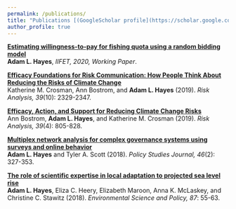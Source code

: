 ```yaml
---
permalink: /publications/
title: "Publications [(GoogleScholar profile](https://scholar.google.com/citations?user=X7RSdYUAAAAJ&hl=en)"
author_profile: true
---
```

<b>[Estimating willingness-to-pay for fishing quota using a random bidding model](https://doi.org/10.1111/risa.13334) </b> <br>
**Adam L. Hayes**, *IIFET, 2020, Working Paper*.

<b>[Efficacy Foundations for Risk Communication: How People Think About Reducing the Risks of Climate Change](https://doi.org/10.1111/risa.13334) </b> <br>
Katherine M. Crosman, Ann Bostrom, and **Adam L. Hayes** (2019). *Risk Analysis, 39*(10): 2329-2347.

<b>[Efficacy, Action, and Support for Reducing Climate Change Risks](https://doi.org/10.1111/risa.13210)</b> <br>
Ann Bostrom, **Adam L. Hayes**, and Katherine M. Crosman (2019). *Risk Analysis, 39*(4): 805-828.

<b>[Multiplex network analysis for complex governance systems using surveys and online behavior](https://doi.org/10.1111/psj.12210)</b> <br>
**Adam L. Hayes** and Tyler A. Scott (2018). *Policy Studies Journal, 46*(2): 327-353.

<b>[The role of scientific expertise in local adaptation to projected sea level rise](https://doi.org/10.1016/j.envsci.2018.05.012)</b> <br>
**Adam L. Hayes**, Eliza C. Heery, Elizabeth Maroon, Anna K. McLaskey, and Christine C. Stawitz (2018). *Environmental Science and Policy, 87*: 55-63.

